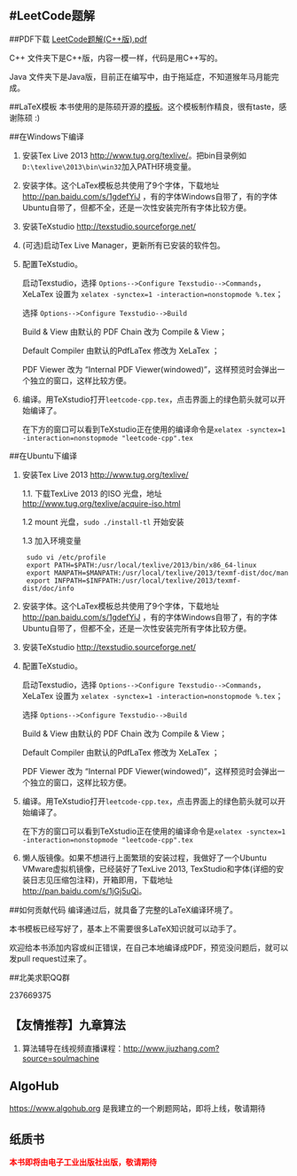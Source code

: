 #LeetCode题解
-----------------
##PDF下载
<a href="https://github.com/soulmachine/leetcode/raw/master/C%2B%2B/leetcode-cpp.pdf">LeetCode题解(C++版).pdf</a>

C++ 文件夹下是C++版，内容一模一样，代码是用C++写的。

Java 文件夹下是Java版，目前正在编写中，由于拖延症，不知道猴年马月能完成。

##LaTeX模板
本书使用的是陈硕开源的[模板](https://github.com/chenshuo/typeset)。这个模板制作精良，很有taste，感谢陈硕 :)

##在Windows下编译
1. 安装Tex Live 2013 <http://www.tug.org/texlive/>。把bin目录例如`D:\texlive\2013\bin\win32`加入PATH环境变量。
1. 安装字体。这个LaTex模板总共使用了9个字体，下载地址 <http://pan.baidu.com/s/1gdefYiJ> ，有的字体Windows自带了，有的字体Ubuntu自带了，但都不全，还是一次性安装完所有字体比较方便。
1. 安装TeXstudio <http://texstudio.sourceforge.net/>
1. (可选)启动Tex Live Manager，更新所有已安装的软件包。
1. 配置TeXstudio。

    启动Texstudio，选择 `Options-->Configure Texstudio-->Commands`，XeLaTex 设置为 `xelatex -synctex=1 -interaction=nonstopmode %.tex`；

    选择 `Options-->Configure Texstudio-->Build`

    Build & View 由默认的 PDF Chain 改为 Compile & View；

    Default Compiler 由默认的PdfLaTex 修改为 XeLaTex ；

    PDF Viewer 改为 “Internal PDF Viewer(windowed)”，这样预览时会弹出一个独立的窗口，这样比较方便。

1. 编译。用TeXstudio打开`leetcode-cpp.tex`，点击界面上的绿色箭头就可以开始编译了。

    在下方的窗口可以看到TeXstudio正在使用的编译命令是`xelatex -synctex=1 -interaction=nonstopmode "leetcode-cpp".tex`

##在Ubuntu下编译
1. 安装Tex Live 2013 <http://www.tug.org/texlive/>
	
	1.1. 下载TexLive 2013 的ISO 光盘，地址 <http://www.tug.org/texlive/acquire-iso.html>

    1.2 mount 光盘，`sudo ./install-tl` 开始安装

	1.3 加入环境变量

		sudo vi /etc/profile
		export PATH=$PATH:/usr/local/texlive/2013/bin/x86_64-linux
		export MANPATH=$MANPATH:/usr/local/texlive/2013/texmf-dist/doc/man
		export INFPATH=$INFPATH:/usr/local/texlive/2013/texmf-dist/doc/info

1. 安装字体。这个LaTex模板总共使用了9个字体，下载地址 <http://pan.baidu.com/s/1gdefYiJ> ，有的字体Windows自带了，有的字体Ubuntu自带了，但都不全，还是一次性安装完所有字体比较方便。
1. 安装TeXstudio <http://texstudio.sourceforge.net/>
1. 配置TeXstudio。

    启动Texstudio，选择 `Options-->Configure Texstudio-->Commands`，XeLaTex 设置为 `xelatex -synctex=1 -interaction=nonstopmode %.tex`；

    选择 `Options-->Configure Texstudio-->Build`

    Build & View 由默认的 PDF Chain 改为 Compile & View；

    Default Compiler 由默认的PdfLaTex 修改为 XeLaTex ；

    PDF Viewer 改为 “Internal PDF Viewer(windowed)”，这样预览时会弹出一个独立的窗口，这样比较方便。

1. 编译。用TeXstudio打开`leetcode-cpp.tex`，点击界面上的绿色箭头就可以开始编译了。

    在下方的窗口可以看到TeXstudio正在使用的编译命令是`xelatex -synctex=1 -interaction=nonstopmode "leetcode-cpp".tex`
1. 懒人版镜像。如果不想进行上面繁琐的安装过程，我做好了一个Ubuntu VMware虚拟机镜像，已经装好了TexLive 2013, TexStudio和字体(详细的安装日志见压缩包注释)，开箱即用，下载地址 <http://pan.baidu.com/s/1jGj5uQi>。

##如何贡献代码
编译通过后，就具备了完整的LaTeX编译环境了。

本书模板已经写好了，基本上不需要很多LaTeX知识就可以动手了。

欢迎给本书添加内容或纠正错误，在自己本地编译成PDF，预览没问题后，就可以发pull request过来了。

##北美求职QQ群

237669375

## 【友情推荐】九章算法

1. 算法辅导在线视频直播课程：<http://www.jiuzhang.com?source=soulmachine>


## AlgoHub

<https://www.algohub.org> 是我建立的一个刷题网站，即将上线，敬请期待

## 纸质书
<font color="red">**本书即将由电子工业出版社出版，敬请期待**</font>

